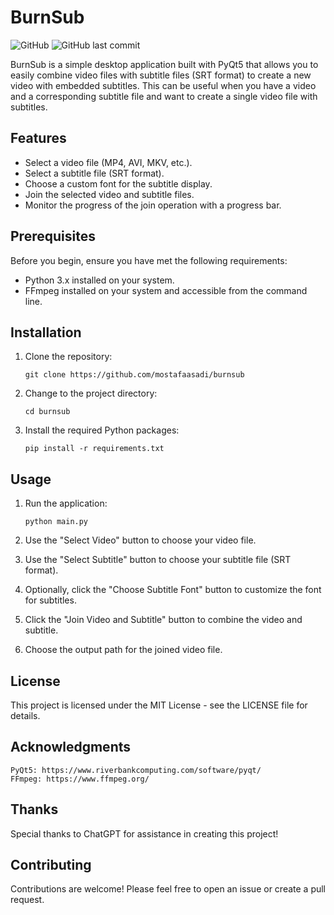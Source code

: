 # BurnSub

![GitHub](https://img.shields.io/github/license/mostafaasadi/burnsub)
![GitHub last commit](https://img.shields.io/github/last-commit/mostafaasadi/burnsub)

BurnSub is a simple desktop application built with PyQt5 that allows you to easily combine video files with subtitle files (SRT format) to create a new video with embedded subtitles. This can be useful when you have a video and a corresponding subtitle file and want to create a single video file with subtitles.

## Features

- Select a video file (MP4, AVI, MKV, etc.).
- Select a subtitle file (SRT format).
- Choose a custom font for the subtitle display.
- Join the selected video and subtitle files.
- Monitor the progress of the join operation with a progress bar.

## Prerequisites

Before you begin, ensure you have met the following requirements:

- Python 3.x installed on your system.
- FFmpeg installed on your system and accessible from the command line.

## Installation

1. Clone the repository:

   ```git clone https://github.com/mostafaasadi/burnsub```

2. Change to the project directory:

    ```cd burnsub```

3. Install the required Python packages:

    ```pip install -r requirements.txt```

## Usage

1. Run the application:

    ```python main.py```

2. Use the "Select Video" button to choose your video file.
3. Use the "Select Subtitle" button to choose your subtitle file (SRT format).
4. Optionally, click the "Choose Subtitle Font" button to customize the font for subtitles.
5. Click the "Join Video and Subtitle" button to combine the video and subtitle.
6. Choose the output path for the joined video file.

## License
This project is licensed under the MIT License - see the LICENSE file for details.

## Acknowledgments

    PyQt5: https://www.riverbankcomputing.com/software/pyqt/
    FFmpeg: https://www.ffmpeg.org/

## Thanks
Special thanks to ChatGPT for assistance in creating this project!

## Contributing
Contributions are welcome! Please feel free to open an issue or create a pull request.
